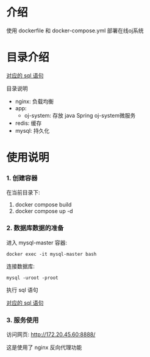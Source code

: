 # 介绍

使用 dockerfile 和 docker-compose.yml 部署在线oj系统




# 目录介绍



[对应的 sql 语句](./mysql/oj-init.sql)





目录说明

- nginx: 负载均衡
- app: 
    - oj-system: 存放 java Spring oj-system微服务
- redis: 缓存
- mysql: 持久化



# 使用说明

### 1. 创建容器

在当前目录下: 
1. docker compose build
2. docker compose up -d

### 2. 数据库数据的准备

进入 mysql-master 容器: 
```shell
docker exec -it mysql-master bash
```

连接数据库: 
```shell
mysql -uroot -proot
```

执行 sql 语句

[对应的 sql 语句](./mysql/oj-init.sql)

### 3. 服务使用

访问网页: http://172.20.45.60:8888/  

这是使用了 nginx 反向代理功能

